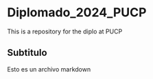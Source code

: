# Diplomado_2024_PUCP
This is a repository for the diplo at PUCP

## Subtitulo

Esto es un archivo markdown

